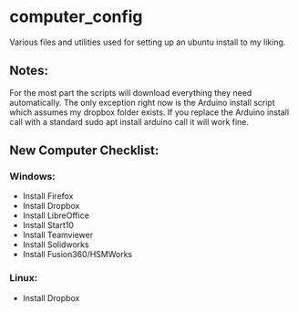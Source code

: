 # computer_config
Various files and utilities used for setting up an ubuntu install to my liking.

## Notes:
For the most part the scripts will download everything they need automatically.
The only exception right now is the Arduino install script which assumes my
dropbox folder exists. If you replace the Arduino install call with a standard
sudo apt install arduino call it will work fine. 

## New Computer Checklist:


### Windows:
 - Install Firefox
 - Install Dropbox
 - Install LibreOffice
 - Install Start10
 - Install Teamviewer
 - Install Solidworks
 - Install Fusion360/HSMWorks

 
### Linux:
 - Install Dropbox
 
